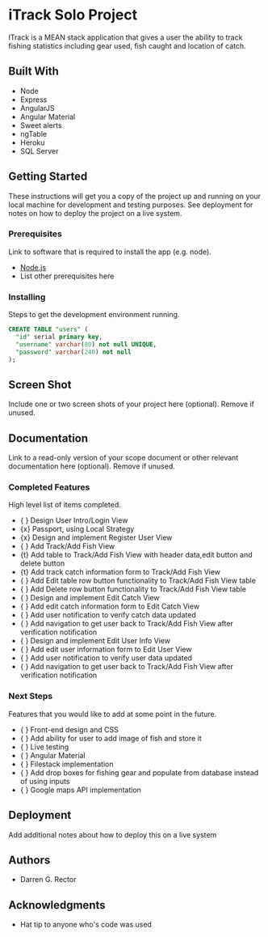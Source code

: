 # iTrack Solo Project

ITrack is a MEAN stack application that gives a user the ability to track fishing statistics including gear used, fish caught and location of catch.

## Built With

* Node
* Express
* AngularJS
* Angular Material
* Sweet alerts
* ngTable
* Heroku
* SQL Server


## Getting Started

These instructions will get you a copy of the project up and running on your local machine for development and testing purposes. See deployment for notes on how to deploy the project on a live system.

### Prerequisites

Link to software that is required to install the app (e.g. node).

- [Node.js](https://nodejs.org/en/)
- List other prerequisites here


### Installing

Steps to get the development environment running.

```sql
CREATE TABLE "users" (
  "id" serial primary key,
  "username" varchar(80) not null UNIQUE,
  "password" varchar(240) not null
);
```

## Screen Shot

Include one or two screen shots of your project here (optional). Remove if unused.

## Documentation

Link to a read-only version of your scope document or other relevant documentation here (optional). Remove if unused.

### Completed Features

High level list of items completed.


- { } Design User Intro/Login View
- {x} Passport, using Local Strategy
- {x} Design and implement Register User View
- { } Add Track/Add Fish View
- {t} Add table to Track/Add Fish View with header data,edit button and delete button
- {t} Add track catch information form to Track/Add Fish View
- { } Add Edit table row button functionality to Track/Add Fish View table
- { } Add Delete row button functionality to Track/Add Fish View table
- { } Design and implement Edit Catch View
- { } Add edit catch information form to Edit Catch View
- { } Add user notification to verify catch data updated
- { } Add navigation to get user back to Track/Add Fish View after verification notification
- { } Design and implement Edit User Info View
- { } Add edit user information form to Edit User View
- { } Add user notification to verify user data updated
- { } Add navigation to get user back to Track/Add Fish View after verification notification

### Next Steps

Features that you would like to add at some point in the future.

- { } Front-end design and CSS 
- { } Add ability for user to add image of fish and store it
- { } Live testing
- { } Angular Material 
- { } Filestack implementation
- { } Add drop boxes for fishing gear and populate from database instead of using inputs
- { } Google maps API implementation


## Deployment

Add additional notes about how to deploy this on a live system

## Authors

* Darren G. Rector


## Acknowledgments

* Hat tip to anyone who's code was used
